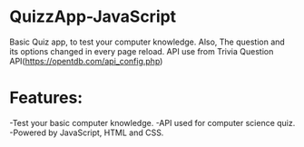 # QuizzApp-JavaScript
 Basic Quiz app, to test your computer knowledge. Also, The question and its options changed in every page reload.
API use from Trivia Question API(https://opentdb.com/api_config.php)
# Features:
-Test your basic computer knowledge.
-API used for computer science quiz.
-Powered by JavaScript, HTML and CSS.

